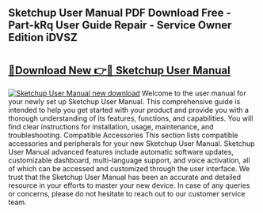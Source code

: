 ## Sketchup User Manual PDF Download Free - Part-kRq User Guide Repair - Service Owner Edition iDVSZ

# <h2><a href="http://cf25979.oget.top/?id=Sketchup+User+Manual">🔗Download New 👉🔴 Sketchup User Manual</a></h2>

[![Sketchup User Manual new download](https://i.imgur.com/5g1atiW.png)](http://cf25979.oget.top/?id=Sketchup+User+Manual)
Welcome to the user manual for your newly set up Sketchup User Manual. This comprehensive guide is intended to help you get started with your product and provide you with a thorough understanding of its features, functions, and capabilities. You will find clear instructions for installation, usage, maintenance, and troubleshooting. Compatible Accessories This section lists compatible accessories and peripherals for your new Sketchup User Manual. Sketchup User Manual advanced features include automatic software updates, customizable dashboard, multi-language support, and voice activation, all of which can be accessed and customized through the user interface. We trust that the Sketchup User Manual has been an accurate and detailed resource in your efforts to master your new device. In case of any queries or concerns, please do not hesitate to reach out to our customer service team.
